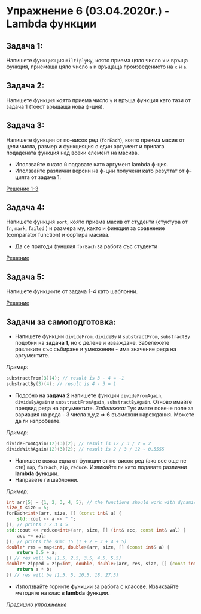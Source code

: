 # Упражнение 6 (03.04.2020г.) - Lambda функции

## Задача 1:
Напишете функцияция `miltiplyBy`, която приема цяло число `х` и връща функция, приемаща цяло число `а` и връщаща произведението на `х` и `а`.
 
## Задача 2:
Напишете функция която приема число `y` и връща функция като тази от задача 1 (тоест връщаща нова ф-ция).
 
## Задача 3:
Напишете функция от по-висок ред (`forEach`), която преима масив от цели числа, размер и функцияция с един аргумент и прилага подадената функция над всеки елемент на масива.
* Иползвайте я като й подавате като аргумент lambda ф-ция.
* Иползвайте различни версии на ф-ции получени като резултат от ф-цията от задача 1.

[Решение 1-3](./solutions.cpp)
 
## Задача 4:
Напишете функция `sort`, която приема масив от студенти (стуктура от `fn`, `mark`, `failed` ) и размера му, както и финкция за сравнение (comparator function) и сортира масива.
* Да се пригоди фунцкия `forEach` за работа със студенти

[Решение](./students.cpp)

## Задача 5:
Напишете функциите от задача 1-4 като шаблонни.

[Решение](./templates.cpp)

## Задачи за самоподготовка:
* Напишете функции `divideFrom`, `divideBy` и `substractFrom`, `substractBy` подобни на **задача 1**, но с делене и изваждане. Забележете разликите със събиране и умножение - има значение реда на аргументите. 

_Пример:_
```cpp
substractFrom(3)(4); // result is 3 - 4 = -1
substractBy(3)(4); // result is 4 - 3 = 1
```

* Подобно на **задача 2** напишете функции `divideFromAgain`, `divideByAgain` и `substractFromAgain`, `substractByAgain`. Отново имайте предвид реда на аргументите. _Забележка:_ Тук имате повече поле за вариация на реда - 3 числа x,y,z => 6 възможни нареждания. Можете да ги изпробвате.

_Пример:_
```cpp
divideFromAgain(12)(3)(2); // result is 12 / 3 / 2 = 2
divideWithAgain(12)(3)(2); // result is 2 / 3 / 12 ~ 0.5555
```

* Напишете всяка една от функции от по-висок ред (ако все още не сте) `map`, `forEach`, `zip`, `reduce`. Извикайте ги като подавате различни **lambda** функции.
* Направете ги шаблонни.

_Пример:_
```cpp
int arr[5] = {1, 2, 3, 4, 5}; // the functions should work with dynamic arrays
size_t size = 5;
forEach<int>(arr, size, [] (const int& a) { 
    std::cout << a << " ";
}); // prints 1 2 3 4 5
std::cout << reduce<int>(arr, size, [] (int& acc, const int& val) {
    acc += val;
}); // prints the sum: 15 (1 + 2 + 3 + 4 + 5)
double* res = map<int, double>(arr, size, [] (const int& a) {
    return 0.5 + a;
}) // res will be [1.5, 2.5, 3.5, 4.5, 5.5]
double* zipped = zip<int, double, double>(arr, res, size, [] (const int& a, const double& b) {
    return a * b;
}) // res will be [1.5, 5, 10.5, 18, 27.5]
```

* Използвайте горните функции за работа с класове. Извиквайте методите на клас в **lambda** функции.

[*Предишно упражнение*](../lab05)
